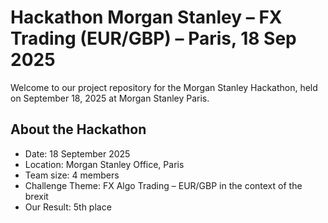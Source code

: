 # Hackathon Morgan Stanley – FX Trading (EUR/GBP) – Paris, 18 Sep 2025

Welcome to our project repository for the Morgan Stanley Hackathon, held on September 18, 2025 at Morgan Stanley Paris.

## About the Hackathon

- Date: 18 September 2025  
- Location: Morgan Stanley Office, Paris  
- Team size: 4 members  
- Challenge Theme: FX Algo Trading – EUR/GBP in the context of the brexit
- Our Result: 5th place

